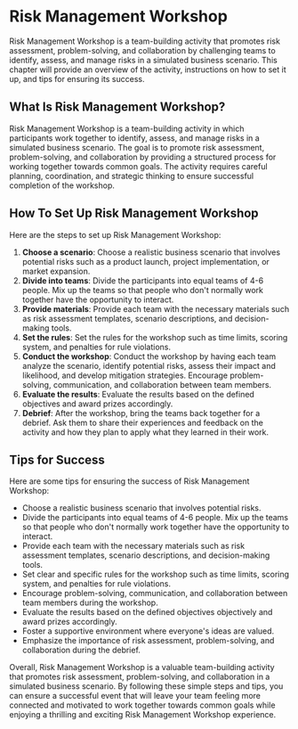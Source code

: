 Risk Management Workshop
===========================================================

Risk Management Workshop is a team-building activity that promotes risk assessment, problem-solving, and collaboration by challenging teams to identify, assess, and manage risks in a simulated business scenario. This chapter will provide an overview of the activity, instructions on how to set it up, and tips for ensuring its success.

What Is Risk Management Workshop?
---------------------------------

Risk Management Workshop is a team-building activity in which participants work together to identify, assess, and manage risks in a simulated business scenario. The goal is to promote risk assessment, problem-solving, and collaboration by providing a structured process for working together towards common goals. The activity requires careful planning, coordination, and strategic thinking to ensure successful completion of the workshop.

How To Set Up Risk Management Workshop
--------------------------------------

Here are the steps to set up Risk Management Workshop:

1. **Choose a scenario**: Choose a realistic business scenario that involves potential risks such as a product launch, project implementation, or market expansion.
2. **Divide into teams**: Divide the participants into equal teams of 4-6 people. Mix up the teams so that people who don't normally work together have the opportunity to interact.
3. **Provide materials**: Provide each team with the necessary materials such as risk assessment templates, scenario descriptions, and decision-making tools.
4. **Set the rules**: Set the rules for the workshop such as time limits, scoring system, and penalties for rule violations.
5. **Conduct the workshop**: Conduct the workshop by having each team analyze the scenario, identify potential risks, assess their impact and likelihood, and develop mitigation strategies. Encourage problem-solving, communication, and collaboration between team members.
6. **Evaluate the results**: Evaluate the results based on the defined objectives and award prizes accordingly.
7. **Debrief**: After the workshop, bring the teams back together for a debrief. Ask them to share their experiences and feedback on the activity and how they plan to apply what they learned in their work.

Tips for Success
----------------

Here are some tips for ensuring the success of Risk Management Workshop:

* Choose a realistic business scenario that involves potential risks.
* Divide the participants into equal teams of 4-6 people. Mix up the teams so that people who don't normally work together have the opportunity to interact.
* Provide each team with the necessary materials such as risk assessment templates, scenario descriptions, and decision-making tools.
* Set clear and specific rules for the workshop such as time limits, scoring system, and penalties for rule violations.
* Encourage problem-solving, communication, and collaboration between team members during the workshop.
* Evaluate the results based on the defined objectives objectively and award prizes accordingly.
* Foster a supportive environment where everyone's ideas are valued.
* Emphasize the importance of risk assessment, problem-solving, and collaboration during the debrief.

Overall, Risk Management Workshop is a valuable team-building activity that promotes risk assessment, problem-solving, and collaboration in a simulated business scenario. By following these simple steps and tips, you can ensure a successful event that will leave your team feeling more connected and motivated to work together towards common goals while enjoying a thrilling and exciting Risk Management Workshop experience.
